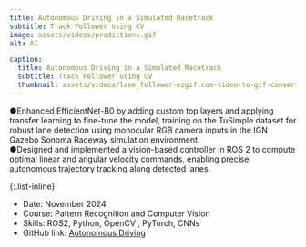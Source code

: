 ```yaml
---
title: Autonomous Driving in a Simulated Racetrack
subtitle: Track Follower using CV
image: assets/videos/predictions.gif
alt: AI

caption:
  title: Autonomous Driving in a Simulated Racetrack
  subtitle: Track Follower using CV
  thumbnail: assets/videos/lane_follower-ezgif.com-video-to-gif-converter.gif
---
```

●Enhanced EfficientNet-B0 by adding custom top layers and applying transfer learning to fine-tune the model, training on the TuSimple dataset for robust lane detection using monocular RGB camera inputs in the IGN Gazebo Sonoma Raceway simulation environment.  
●Designed and implemented a vision-based controller in ROS 2 to compute optimal linear and angular velocity commands, enabling precise autonomous trajectory tracking along detected lanes.

{:.list-inline}
- Date: November 2024
- Course: Pattern Recognition and Computer Vision
- Skills: ROS2, Python, OpenCV , PyTorch, CNNs
- GitHub link: [Autonomous Driving](https://github.com/adityaaspat/Robotics/tree/main/Track%20Follower)
  

